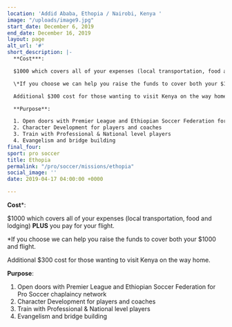 ```yaml
---
location: 'Addid Ababa, Ethopia / Nairobi, Kenya '
image: "/uploads/image9.jpg"
start_date: December 6, 2019
end_date: December 16, 2019
layout: page
alt_url: '#'
short_description: |-
  **Cost***:

  $1000 which covers all of your expenses (local transportation, food and lodging) **PLUS** you pay for your flight.

  \*If you choose we can help you raise the funds to cover both your $1000 and flight.

  Additional $300 cost for those wanting to visit Kenya on the way home.

  **Purpose**:

  1. Open doors with Premier League and Ethiopian Soccer Federation for Pro Soccer chaplaincy network
  2. Character Development for players and coaches
  3. Train with Professional & National level players
  4. Evangelism and bridge building
final_four: 
sport: pro soccer
title: Ethopia
permalink: "/pro/soccer/missions/ethopia"
social_image: ''
date: 2019-04-17 04:00:00 +0000

---
```

**Cost***:

$1000 which covers all of your expenses (local transportation, food and lodging) **PLUS** you pay for your flight. 

\*If you choose we can help you raise the funds to cover both your $1000 and flight.

Additional $300 cost for those wanting to visit Kenya on the way home.

  
**Purpose**:

1. Open doors with Premier League and Ethiopian Soccer Federation for Pro Soccer chaplaincy network
2. Character Development for players and coaches
3. Train with Professional & National level players
4. Evangelism and bridge building